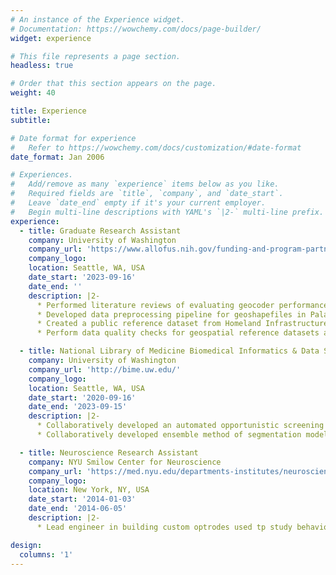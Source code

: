 ```yaml
---
# An instance of the Experience widget.
# Documentation: https://wowchemy.com/docs/page-builder/
widget: experience

# This file represents a page section.
headless: true

# Order that this section appears on the page.
weight: 40

title: Experience
subtitle:

# Date format for experience
#   Refer to https://wowchemy.com/docs/customization/#date-format
date_format: Jan 2006

# Experiences.
#   Add/remove as many `experience` items below as you like.
#   Required fields are `title`, `company`, and `date_start`.
#   Leave `date_end` empty if it's your current employer.
#   Begin multi-line descriptions with YAML's `|2-` multi-line prefix.
experience:
  - title: Graduate Research Assistant
    company: University of Washington
    company_url: 'https://www.allofus.nih.gov/funding-and-program-partners/center-for-linkage-and-aquisition-of-data'
    company_logo:
    location: Seattle, WA, USA
    date_start: '2023-09-16'
    date_end: ''
    description: |2-
      * Performed literature reviews of evaluating geocoder performance metrics
      * Developed data preprocessing pipeline for geoshapefiles in Palantir Foundry
      * Created a public reference dataset from Homeland Infrastructure Foundation-Level Data to assess geocoder performance
      * Perform data quality checks for geospatial reference datasets and geocoding algorithm outputs

  - title: National Library of Medicine Biomedical Informatics & Data Science Pre-Doctoral Fellow
    company: University of Washington
    company_url: 'http://bime.uw.edu/'
    company_logo:
    location: Seattle, WA, USA
    date_start: '2020-09-16'
    date_end: '2023-09-15'
    description: |2-
      * Collaboratively developed an automated opportunistic screening pipeline to detect vertebral fractures on lateral spine radiographs
      * Collaboratively developed ensemble method of segmentation models for above pipeline

  - title: Neuroscience Research Assistant
    company: NYU Smilow Center for Neuroscience
    company_url: 'https://med.nyu.edu/departments-institutes/neuroscience/'
    company_logo:
    location: New York, NY, USA
    date_start: '2014-01-03'
    date_end: '2014-06-05'
    description: |2-
      * Lead engineer in building custom optrodes used tp study behavioral aggression in transgenic mice via electrophysiology and optogenetics

design:
  columns: '1'
---
```

